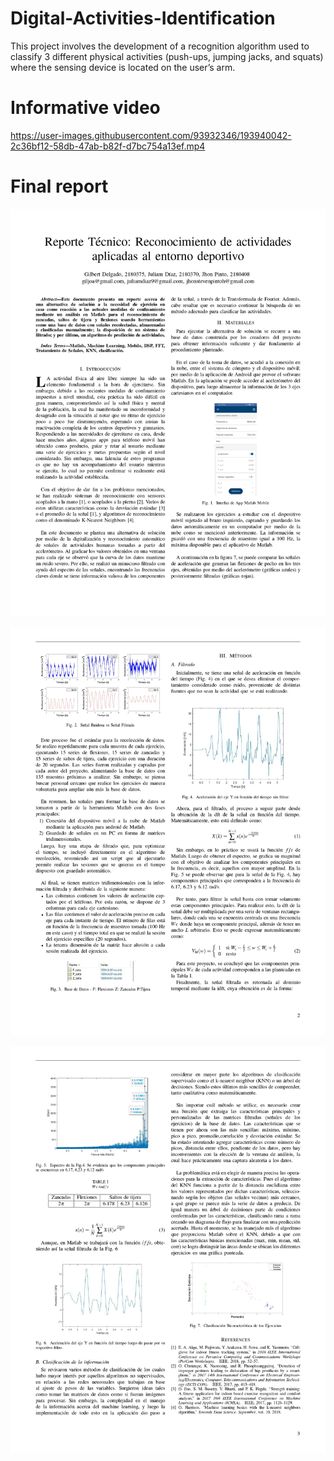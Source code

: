 # Digital-Activities-Identification

This project involves the development of a recognition algorithm used to classify 3 different physical activities (push-ups, jumping jacks, and squats) where the sensing device is located on the user’s arm.

# Informative video



https://user-images.githubusercontent.com/93932346/193940042-2c36bf12-58db-47ab-b82f-d7bc754a13ef.mp4




# Final report

![Reporte_DSP_page-0001.jpg](DSP%20project%20129f832ea4ca4312bcc4b33e99b79922/Reporte_DSP_page-0001.jpg)

![Reporte_DSP_page-0002.jpg](DSP%20project%20129f832ea4ca4312bcc4b33e99b79922/Reporte_DSP_page-0002.jpg)

![Reporte_DSP_page-0003.jpg](DSP%20project%20129f832ea4ca4312bcc4b33e99b79922/Reporte_DSP_page-0003.jpg)
